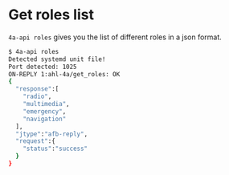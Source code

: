 # **Get roles list**

```4a-api roles``` gives you the list of different roles in a json format.

```bash
$ 4a-api roles
Detected systemd unit file!
Port detected: 1025
ON-REPLY 1:ahl-4a/get_roles: OK
{
  "response":[
    "radio",
    "multimedia",
    "emergency",
    "navigation"
  ],
  "jtype":"afb-reply",
  "request":{
    "status":"success"
  }
}
```
